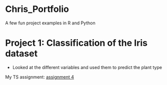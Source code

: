 # Chris_Portfolio
A few fun project examples in R and Python

# Project 1: Classification of the Iris dataset
* Looked at the different variables and used them to predict the plant type

My TS assignment: [assignment 4](https://github.com/chriswilliams06/Chris_Portfolio/blob/main/html_files/Williams_Christopher_Assignment4.html)
